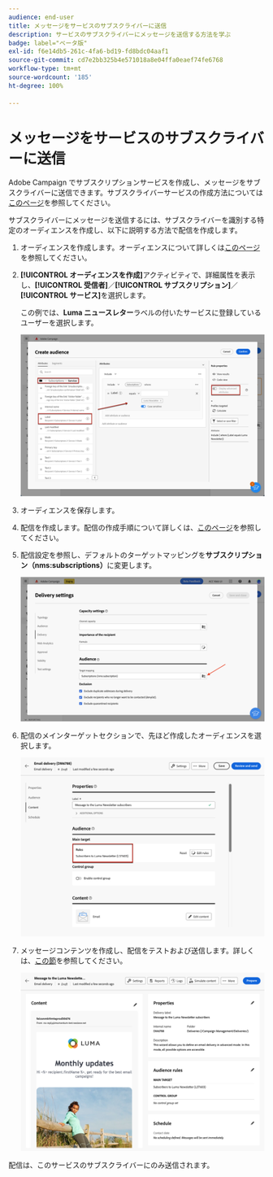 ```yaml
---
audience: end-user
title: メッセージをサービスのサブスクライバーに送信
description: サービスのサブスクライバーにメッセージを送信する方法を学ぶ
badge: label="ベータ版"
exl-id: f6e14db5-261c-4fa6-bd19-fd8bdc04aaf1
source-git-commit: cd7e2bb325b4e571018a8e04ffa0eaef74fe6768
workflow-type: tm+mt
source-wordcount: '185'
ht-degree: 100%

---
```


# メッセージをサービスのサブスクライバーに送信

Adobe Campaign でサブスクリプションサービスを作成し、メッセージをサブスクライバーに送信できます。サブスクライバーサービスの作成方法については[このページ](../audience//manage-services.md#create-service)を参照してください。

サブスクライバーにメッセージを送信するには、サブスクライバーを識別する特定のオーディエンスを作成し、以下に説明する方法で配信を作成します。

1. オーディエンスを作成します。オーディエンスについて詳しくは[このページ](../audience/create-audience.md)を参照してください。

1. **[!UICONTROL オーディエンスを作成]**&#x200B;アクティビティで、詳細属性を表示し、**[!UICONTROL 受信者]**／**[!UICONTROL サブスクリプション]**／**[!UICONTROL サービス]**&#x200B;を選択します。

   この例では、**Luma ニュースレター**&#x200B;ラベルの付いたサービスに登録しているユーザーを選択します。

   ![](assets/service-audience-subscribers.png)

1. オーディエンスを保存します。
1. 配信を作成します。配信の作成手順について詳しくは、[このページ](../msg/gs-messages.md#create-delivery)を参照してください。
1. 配信設定を参照し、デフォルトのターゲットマッピングを&#x200B;**サブスクリプション（nms:subscriptions）**&#x200B;に変更します。

   ![](assets/service-delivery-change-mapping.png)

1. 配信のメインターゲットセクションで、先ほど作成したオーディエンスを選択します。

   ![](assets/service-delivery-targeting-subscribers.png)

1. メッセージコンテンツを作成し、配信をテストおよび送信します。詳しくは、[この節](../preview-test/preview-test.md)を参照してください。

   ![](assets/service-delivery-ready.png)

配信は、このサービスのサブスクライバーにのみ送信されます。
